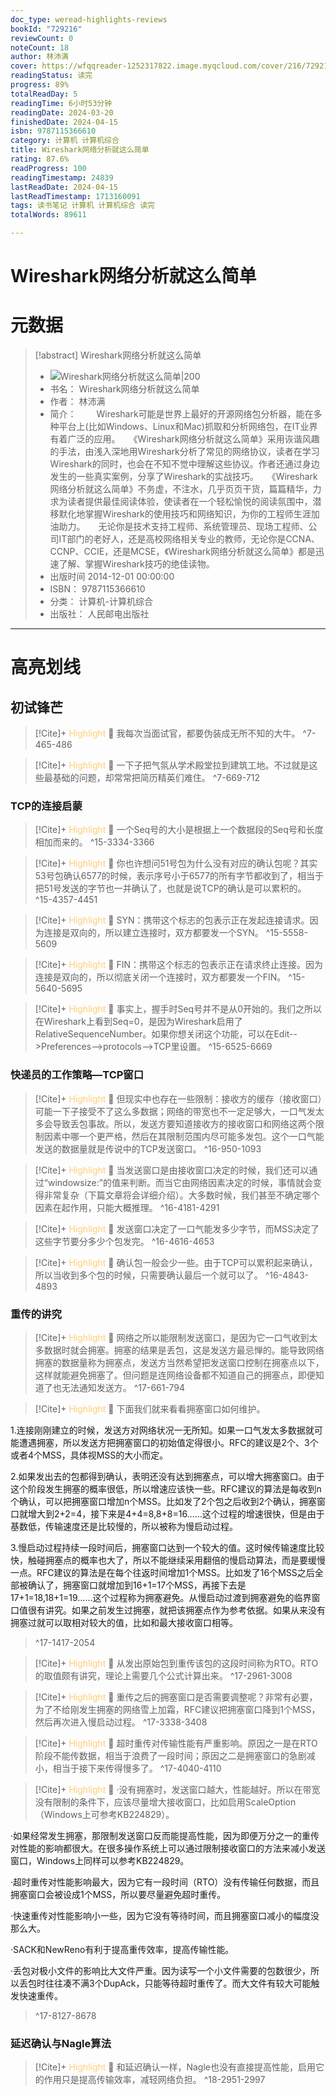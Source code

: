 ```yaml
---
doc_type: weread-highlights-reviews
bookId: "729216"
reviewCount: 0
noteCount: 18
author: 林沛满
cover: https://wfqqreader-1252317822.image.myqcloud.com/cover/216/729216/t7_729216.jpg
readingStatus: 读完
progress: 89%
totalReadDay: 5
readingTime: 6小时53分钟
readingDate: 2024-03-20
finishedDate: 2024-04-15
isbn: 9787115366610
category: 计算机 计算机综合
title: Wireshark网络分析就这么简单
rating: 87.6%
readProgress: 100
readingTimestamp: 24839
lastReadDate: 2024-04-15
lastReadTimestamp: 1713160091
tags: 读书笔记 计算机 计算机综合 读完
totalWords: 89611

---
```


# Wireshark网络分析就这么简单

# 元数据
> [!abstract] Wireshark网络分析就这么简单
> - ![ Wireshark网络分析就这么简单|200](https://wfqqreader-1252317822.image.myqcloud.com/cover/216/729216/t7_729216.jpg)
> - 书名： Wireshark网络分析就这么简单
> - 作者： 林沛满
> - 简介： 　　Wireshark可能是世界上最好的开源网络包分析器，能在多种平台上(比如Windows、Linux和Mac)抓取和分析网络包，在IT业界有着广泛的应用。　　《Wireshark网络分析就这么简单》采用诙谐风趣的手法，由浅入深地用Wireshark分析了常见的网络协议，读者在学习Wireshark的同时，也会在不知不觉中理解这些协议。作者还通过身边发生的一些真实案例，分享了Wireshark的实战技巧。　　《Wireshark网络分析就这么简单》不务虚，不注水，几乎页页干货，篇篇精华，力求为读者提供最佳阅读体验，使读者在一个轻松愉悦的阅读氛围中，潜移默化地掌握Wireshark的使用技巧和网络知识，为你的工程师生涯加油助力。　　无论你是技术支持工程师、系统管理员、现场工程师、公司IT部门的老好人，还是高校网络相关专业的教师，无论你是CCNA、CCNP、CCIE，还是MCSE，《Wireshark网络分析就这么简单》都是迅速了解、掌握Wireshark技巧的绝佳读物。
> - 出版时间 2014-12-01 00:00:00
> - ISBN： 9787115366610
> - 分类： 计算机-计算机综合
> - 出版社： 人民邮电出版社



---

# 高亮划线

## 初试锋芒

> [!Cite]+ <span style="color: #ffce78;">Highlight</span>
> 📌 我每次当面试官，都要伪装成无所不知的大牛。
> ^7-465-486

> [!Cite]+ <span style="color: #ffce78;">Highlight</span>
> 📌 一下子把气氛从学术殿堂拉到建筑工地。不过就是这些最基础的问题，却常常把简历精英们难住。
> ^7-669-712
### TCP的连接启蒙

> [!Cite]+ <span style="color: #ffce78;">Highlight</span>
> 📌 一个Seq号的大小是根据上一个数据段的Seq号和长度相加而来的。
> ^15-3334-3366

> [!Cite]+ <span style="color: #ffce78;">Highlight</span>
> 📌 你也许想问51号包为什么没有对应的确认包呢？其实53号包确认6577的时候，表示序号小于6577的所有字节都收到了，相当于把51号发送的字节也一并确认了，也就是说TCP的确认是可以累积的。
> ^15-4357-4451

> [!Cite]+ <span style="color: #ffce78;">Highlight</span>
> 📌 SYN：携带这个标志的包表示正在发起连接请求。因为连接是双向的，所以建立连接时，双方都要发一个SYN。
> ^15-5558-5609

> [!Cite]+ <span style="color: #ffce78;">Highlight</span>
> 📌 FIN：携带这个标志的包表示正在请求终止连接。因为连接是双向的，所以彻底关闭一个连接时，双方都要发一个FIN。
> ^15-5640-5695

> [!Cite]+ <span style="color: #ffce78;">Highlight</span>
> 📌 事实上，握手时Seq号并不是从0开始的。我们之所以在Wireshark上看到Seq=0，是因为Wireshark启用了RelativeSequenceNumber。如果你想关闭这个功能，可以在Edit-->Preferences-->protocols-->TCP里设置。
> ^15-6525-6669
### 快递员的工作策略—TCP窗口

> [!Cite]+ <span style="color: #ffce78;">Highlight</span>
> 📌 但现实中也存在一些限制：接收方的缓存（接收窗口）可能一下子接受不了这么多数据；网络的带宽也不一定足够大，一口气发太多会导致丢包事故。所以，发送方要知道接收方的接收窗口和网络这两个限制因素中哪一个更严格，然后在其限制范围内尽可能多发包。这个一口气能发送的数据量就是传说中的TCP发送窗口。
> ^16-950-1093

> [!Cite]+ <span style="color: #ffce78;">Highlight</span>
> 📌 当发送窗口是由接收窗口决定的时候，我们还可以通过“windowsize:”的值来判断。而当它由网络因素决定的时候，事情就会变得非常复杂（下篇文章将会详细介绍）。大多数时候，我们甚至不确定哪个因素在起作用，只能大概推理。
> ^16-4181-4291

> [!Cite]+ <span style="color: #ffce78;">Highlight</span>
> 📌 发送窗口决定了一口气能发多少字节，而MSS决定了这些字节要分多少个包发完。
> ^16-4616-4653

> [!Cite]+ <span style="color: #ffce78;">Highlight</span>
> 📌 确认包一般会少一些。由于TCP可以累积起来确认，所以当收到多个包的时候，只需要确认最后一个就可以了。
> ^16-4843-4893
### 重传的讲究

> [!Cite]+ <span style="color: #ffce78;">Highlight</span>
> 📌 网络之所以能限制发送窗口，是因为它一口气收到太多数据时就会拥塞。拥塞的结果是丢包，这是发送方最忌惮的。能导致网络拥塞的数据量称为拥塞点，发送方当然希望把发送窗口控制在拥塞点以下，这样就能避免拥塞了。但问题是连网络设备都不知道自己的拥塞点，即便知道了也无法通知发送方。
> ^17-661-794

> [!Cite]+ <span style="color: #ffce78;">Highlight</span>
> 📌 下面我们就来看看拥塞窗口如何维护。
>
1.连接刚刚建立的时候，发送方对网络状况一无所知。如果一口气发太多数据就可能遭遇拥塞，所以发送方把拥塞窗口的初始值定得很小。RFC的建议是2个、3个或者4个MSS，具体视MSS的大小而定。
>
2.如果发出去的包都得到确认，表明还没有达到拥塞点，可以增大拥塞窗口。由于这个阶段发生拥塞的概率很低，所以增速应该快一些。RFC建议的算法是每收到n个确认，可以把拥塞窗口增加n个MSS。比如发了2个包之后收到2个确认，拥塞窗口就增大到2+2=4，接下来是4+4=8,8+8=16……这个过程的增速很快，但是由于基数低，传输速度还是比较慢的，所以被称为慢启动过程。
>
3.慢启动过程持续一段时间后，拥塞窗口达到一个较大的值。这时候传输速度比较快，触碰拥塞点的概率也大了，所以不能继续采用翻倍的慢启动算法，而是要缓慢一点。RFC建议的算法是在每个往返时间增加1个MSS。比如发了16个MSS之后全部被确认了，拥塞窗口就增加到16+1=17个MSS，再接下去是17+1=18,18+1=19……这个过程称为拥塞避免。从慢启动过渡到拥塞避免的临界窗口值很有讲究。如果之前发生过拥塞，就把该拥塞点作为参考依据。如果从来没有拥塞过就可以取相对较大的值，比如和最大接收窗口相等。
> ^17-1417-2054

> [!Cite]+ <span style="color: #ffce78;">Highlight</span>
> 📌 从发出原始包到重传该包的这段时间称为RTO。RTO的取值颇有讲究，理论上需要几个公式计算出来。
> ^17-2961-3008

> [!Cite]+ <span style="color: #ffce78;">Highlight</span>
> 📌 重传之后的拥塞窗口是否需要调整呢？非常有必要，为了不给刚发生拥塞的网络雪上加霜，RFC建议把拥塞窗口降到1个MSS，然后再次进入慢启动过程。
> ^17-3338-3408

> [!Cite]+ <span style="color: #ffce78;">Highlight</span>
> 📌 超时重传对传输性能有严重影响。原因之一是在RTO阶段不能传数据，相当于浪费了一段时间；原因之二是拥塞窗口的急剧减小，相当于接下来传得慢多了。
> ^17-4040-4110

> [!Cite]+ <span style="color: #ffce78;">Highlight</span>
> 📌 ·没有拥塞时，发送窗口越大，性能越好。所以在带宽没有限制的条件下，应该尽量增大接收窗口，比如启用ScaleOption（Windows上可参考KB224829）。
>
·如果经常发生拥塞，那限制发送窗口反而能提高性能，因为即便万分之一的重传对性能的影响都很大。在很多操作系统上可以通过限制接收窗口的方法来减小发送窗口，Windows上同样可以参考KB224829。
>
·超时重传对性能影响最大，因为它有一段时间（RTO）没有传输任何数据，而且拥塞窗口会被设成1个MSS，所以要尽量避免超时重传。
>
·快速重传对性能影响小一些，因为它没有等待时间，而且拥塞窗口减小的幅度没那么大。
>
·SACK和NewReno有利于提高重传效率，提高传输性能。
>
·丢包对极小文件的影响比大文件严重。因为读写一个小文件需要的包数很少，所以丢包时往往凑不满3个DupAck，只能等待超时重传了。而大文件有较大可能触发快速重传。
> ^17-8127-8678
### 延迟确认与Nagle算法

> [!Cite]+ <span style="color: #ffce78;">Highlight</span>
> 📌 和延迟确认一样，Nagle也没有直接提高性能，启用它的作用只是提高传输效率，减轻网络负担。
> ^18-2951-2997

